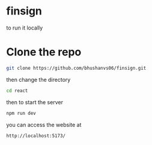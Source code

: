 # finsign

to run it locally
# Clone the repo
```bash
git clone https://github.com/bhushanvs06/finsign.git
```
then change the directory
```bash
cd react
```
then to start the server
```bash
npm run dev
```
you can access the website at

```bash
http://localhost:5173/
```
